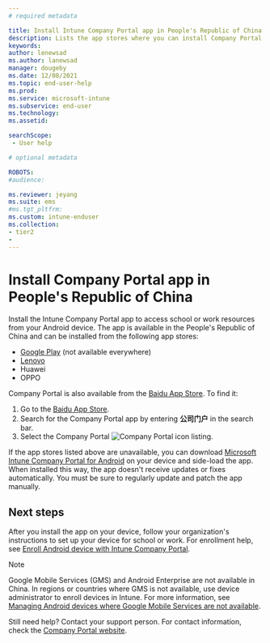 ```yaml
---
# required metadata

title: Install Intune Company Portal app in People's Republic of China  | Microsoft Docs
description: Lists the app stores where you can install Company Portal in the People's Republic of China.
keywords:
author: lenewsad
ms.author: lanewsad
manager: dougeby
ms.date: 12/08/2021
ms.topic: end-user-help
ms.prod:
ms.service: microsoft-intune
ms.subservice: end-user
ms.technology:
ms.assetid: 

searchScope:
 - User help

# optional metadata

ROBOTS:  
#audience:

ms.reviewer: jeyang
ms.suite: ems
#ms.tgt_pltfrm:
ms.custom: intune-enduser
ms.collection:
- tier2
- 
---
```


# Install Company Portal app in People's Republic of China

Install the Intune Company Portal app to access school or work resources from your Android device. The app is available in the People's Republic of China and can be installed from the following app stores: 

* [Google Play](https://go.microsoft.com/fwlink/?linkid=871947) (not available everywhere)
* [Lenovo](https://go.microsoft.com/fwlink/?linkid=2125082)
* Huawei
* OPPO 
<!--* [Xiaomi](https://go.microsoft.com/fwlink/?linkid=836947)-->

Company Portal is also available from the [Baidu App Store](https://go.microsoft.com/fwlink/?linkid=2133565). To find it:  
 
   1. Go to the [Baidu App Store](https://go.microsoft.com/fwlink/?linkid=2133565).  
   2. Search for the Company Portal app by entering **公司门户** in the search bar.  
   3. Select the Company Portal ![Company Portal icon](./media/company-portal-logo-small-2101.png) listing.  


If the app stores listed above are unavailable, you can download [Microsoft Intune Company Portal for Android](https://www.microsoft.com/download/details.aspx?id=49140) on your device and side-load the app. When installed this way, the app doesn't receive updates or fixes automatically. You must be sure to regularly update and patch the app manually.  

## Next steps  
After you install the app on your device, follow your organization's instructions to set up your device for school or work. For enrollment help, see [Enroll Android device with Intune Company Portal](enroll-device-android-company-portal.md). 

> [!Note]
> Google Mobile Services (GMS) and Android Enterprise are not available in China. In regions or countries where GMS is not available, use device administrator to enroll devices in Intune. For more information, see [Managing Android devices where Google Mobile Services are not available](https://techcommunity.microsoft.com/t5/intune-customer-success/intune-customer-success-managing-android-devices-where-google/ba-p/1628793).   

Still need help? Contact your support person. For contact information, check the [Company Portal website](https://go.microsoft.com/fwlink/?linkid=2010980).
